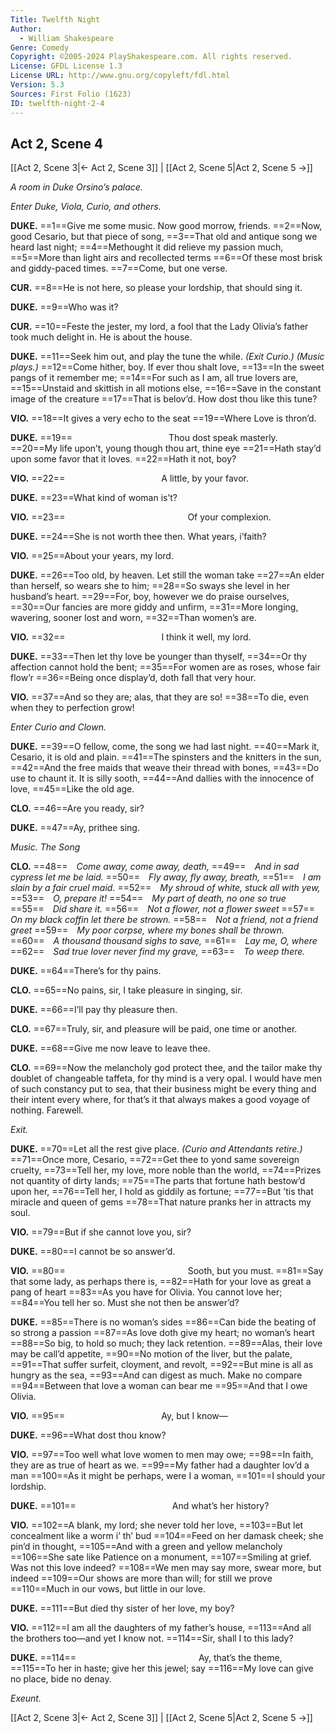 ```yaml
---
Title: Twelfth Night
Author: 
  - William Shakespeare
Genre: Comedy
Copyright: ©2005-2024 PlayShakespeare.com. All rights reserved.
License: GFDL License 1.3
License URL: http://www.gnu.org/copyleft/fdl.html
Version: 5.3
Sources: First Folio (1623)
ID: twelfth-night-2-4
---
```


## Act 2, Scene 4
[[Act 2, Scene 3|← Act 2, Scene 3]] | [[Act 2, Scene 5|Act 2, Scene 5 →]]

*A room in Duke Orsino’s palace.*

*Enter Duke, Viola, Curio, and others.*

**DUKE.**
==1==Give me some music. Now good morrow, friends.
==2==Now, good Cesario, but that piece of song,
==3==That old and antique song we heard last night;
==4==Methought it did relieve my passion much,
==5==More than light airs and recollected terms
==6==Of these most brisk and giddy-paced times.
==7==Come, but one verse.

**CUR.**
==8==He is not here, so please your lordship, that should sing it.

**DUKE.**
==9==Who was it?

**CUR.**
==10==Feste the jester, my lord, a fool that the Lady Olivia’s father took much delight in. He is about the house.

**DUKE.**
==11==Seek him out, and play the tune the while.
*(Exit Curio.)*
*(Music plays.)*
==12==Come hither, boy. If ever thou shalt love,
==13==In the sweet pangs of it remember me;
==14==For such as I am, all true lovers are,
==15==Unstaid and skittish in all motions else,
==16==Save in the constant image of the creature
==17==That is belov’d. How dost thou like this tune?

**VIO.**
==18==It gives a very echo to the seat
==19==Where Love is thron’d.

**DUKE.**
==19==           Thou dost speak masterly.
==20==My life upon’t, young though thou art, thine eye
==21==Hath stay’d upon some favor that it loves.
==22==Hath it not, boy?

**VIO.**
==22==           A little, by your favor.

**DUKE.**
==23==What kind of woman is’t?

**VIO.**
==23==              Of your complexion.

**DUKE.**
==24==She is not worth thee then. What years, i’faith?

**VIO.**
==25==About your years, my lord.

**DUKE.**
==26==Too old, by heaven. Let still the woman take
==27==An elder than herself, so wears she to him;
==28==So sways she level in her husband’s heart.
==29==For, boy, however we do praise ourselves,
==30==Our fancies are more giddy and unfirm,
==31==More longing, wavering, sooner lost and worn,
==32==Than women’s are.

**VIO.**
==32==           I think it well, my lord.

**DUKE.**
==33==Then let thy love be younger than thyself,
==34==Or thy affection cannot hold the bent;
==35==For women are as roses, whose fair flow’r
==36==Being once display’d, doth fall that very hour.

**VIO.**
==37==And so they are; alas, that they are so!
==38==To die, even when they to perfection grow!

*Enter Curio and Clown.*

**DUKE.**
==39==O fellow, come, the song we had last night.
==40==Mark it, Cesario, it is old and plain.
==41==The spinsters and the knitters in the sun,
==42==And the free maids that weave their thread with bones,
==43==Do use to chaunt it. It is silly sooth,
==44==And dallies with the innocence of love,
==45==Like the old age.

**CLO.**
==46==Are you ready, sir?

**DUKE.**
==47==Ay, prithee sing.

*Music. The Song*

**CLO.**
==48== *Come away, come away, death,*
==49== *And in sad cypress let me be laid.*
==50== *Fly away, fly away, breath,*
==51== *I am slain by a fair cruel maid.*
==52== *My shroud of white, stuck all with yew,*
==53== *O, prepare it!*
==54== *My part of death, no one so true*
==55== *Did share it.*
==56== *Not a flower, not a flower sweet*
==57== *On my black coffin let there be strown.*
==58== *Not a friend, not a friend greet*
==59== *My poor corpse, where my bones shall be thrown.*
==60== *A thousand thousand sighs to save,*
==61== *Lay me, O, where*
==62== *Sad true lover never find my grave,*
==63== *To weep there.*

**DUKE.**
==64==There’s for thy pains.

**CLO.**
==65==No pains, sir, I take pleasure in singing, sir.

**DUKE.**
==66==I’ll pay thy pleasure then.

**CLO.**
==67==Truly, sir, and pleasure will be paid, one time or another.

**DUKE.**
==68==Give me now leave to leave thee.

**CLO.**
==69==Now the melancholy god protect thee, and the tailor make thy doublet of changeable taffeta, for thy mind is a very opal. I would have men of such constancy put to sea, that their business might be every thing and their intent every where, for that’s it that always makes a good voyage of nothing. Farewell.

*Exit.*

**DUKE.**
==70==Let all the rest give place.
*(Curio and Attendants retire.)*
==71==Once more, Cesario,
==72==Get thee to yond same sovereign cruelty,
==73==Tell her, my love, more noble than the world,
==74==Prizes not quantity of dirty lands;
==75==The parts that fortune hath bestow’d upon her,
==76==Tell her, I hold as giddily as fortune;
==77==But ’tis that miracle and queen of gems
==78==That nature pranks her in attracts my soul.

**VIO.**
==79==But if she cannot love you, sir?

**DUKE.**
==80==I cannot be so answer’d.

**VIO.**
==80==              Sooth, but you must.
==81==Say that some lady, as perhaps there is,
==82==Hath for your love as great a pang of heart
==83==As you have for Olivia. You cannot love her;
==84==You tell her so. Must she not then be answer’d?

**DUKE.**
==85==There is no woman’s sides
==86==Can bide the beating of so strong a passion
==87==As love doth give my heart; no woman’s heart
==88==So big, to hold so much; they lack retention.
==89==Alas, their love may be call’d appetite,
==90==No motion of the liver, but the palate,
==91==That suffer surfeit, cloyment, and revolt,
==92==But mine is all as hungry as the sea,
==93==And can digest as much. Make no compare
==94==Between that love a woman can bear me
==95==And that I owe Olivia.

**VIO.**
==95==           Ay, but I know⁠—

**DUKE.**
==96==What dost thou know?

**VIO.**
==97==Too well what love women to men may owe;
==98==In faith, they are as true of heart as we.
==99==My father had a daughter lov’d a man
==100==As it might be perhaps, were I a woman,
==101==I should your lordship.

**DUKE.**
==101==           And what’s her history?

**VIO.**
==102==A blank, my lord; she never told her love,
==103==But let concealment like a worm i’ th’ bud
==104==Feed on her damask cheek; she pin’d in thought,
==105==And with a green and yellow melancholy
==106==She sate like Patience on a monument,
==107==Smiling at grief. Was not this love indeed?
==108==We men may say more, swear more, but indeed
==109==Our shows are more than will; for still we prove
==110==Much in our vows, but little in our love.

**DUKE.**
==111==But died thy sister of her love, my boy?

**VIO.**
==112==I am all the daughters of my father’s house,
==113==And all the brothers too—and yet I know not.
==114==Sir, shall I to this lady?

**DUKE.**
==114==              Ay, that’s the theme,
==115==To her in haste; give her this jewel; say
==116==My love can give no place, bide no denay.

*Exeunt.*

[[Act 2, Scene 3|← Act 2, Scene 3]] | [[Act 2, Scene 5|Act 2, Scene 5 →]]